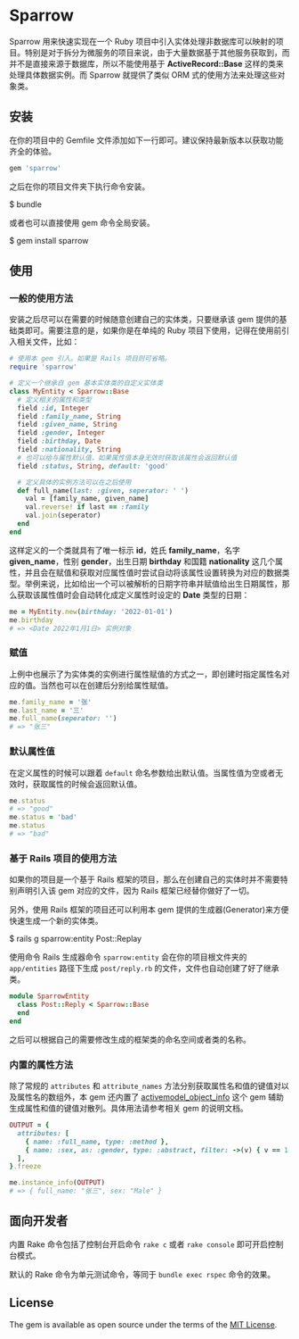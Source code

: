 # Sparrow

Sparrow 用来快速实现在一个 Ruby 项目中引入实体处理非数据库可以映射的项目。特别是对于拆分为微服务的项目来说，由于大量数据基于其他服务获取到，而并不是直接来源于数据库，所以不能使用基于 **ActiveRecord::Base** 这样的类来处理具体数据实例。而 Sparrow 就提供了类似 ORM 式的使用方法来处理这些对象类。

## 安装

在你的项目中的 Gemfile 文件添加如下一行即可。建议保持最新版本以获取功能齐全的体验。

```ruby
gem 'sparrow'
```

之后在你的项目文件夹下执行命令安装。

  $ bundle

或者也可以直接使用 gem 命令全局安装。

  $ gem install sparrow

## 使用

### 一般的使用方法

安装之后尽可以在需要的时候随意创建自己的实体类，只要继承该 gem 提供的基础类即可。需要注意的是，如果你是在单纯的 Ruby 项目下使用，记得在使用前引入相关文件，比如：

```ruby
# 使用本 gem 引入。如果是 Rails 项目则可省略。
require 'sparrow'

# 定义一个继承自 gem 基本实体类的自定义实体类
class MyEntity < Sparrow::Base
  # 定义相关的属性和类型
  field :id, Integer
  field :family_name, String
  field :given_name, String
  field :gender, Integer
  field :birthday, Date
  field :nationality, String
  # 也可以给与属性默认值，如果属性值本身无效时获取该属性会返回默认值
  field :status, String, default: 'good'

  # 定义具体的实例方法可以在之后使用
  def full_name(last: :given, seperator: ' ')
    val = [family_name, given_name]
    val.reverse! if last == :family
    val.join(seperator)
  end
end
```

这样定义的一个类就具有了唯一标示 **id**，姓氏 **family_name**，名字 **given_name**，性别 **gender**，出生日期 **birthday** 和国籍 **nationality** 这几个属性，并且会在赋值和获取对应属性值时尝试自动将该属性设置转换为对应的数据类型。举例来说，比如给出一个可以被解析的日期字符串并赋值给出生日期属性，那么获取该属性值时会自动转化成定义属性时设定的 **Date** 类型的日期：

```ruby
me = MyEntity.new(birthday: '2022-01-01')
me.birthday
# => <Date 2022年1月1日> 实例对象
```

### 赋值

上例中也展示了为实体类的实例进行属性赋值的方式之一，即创建时指定属性名对应的值。当然也可以在创建后分别给属性赋值。

```ruby
me.family_name = '张'
me.last_name = '三'
me.full_name(seperator: '')
# => "张三" 
```

### 默认属性值

在定义属性的时候可以跟着 `default` 命名参数给出默认值。当属性值为空或者无效时，获取属性的时候会返回默认值。

```ruby
me.status
# => "good"
me.status = 'bad'
me.status
# => "bad"
```

### 基于 Rails 项目的使用方法

如果你的项目是一个基于 Rails 框架的项目，那么在创建自己的实体时并不需要特别声明引入该 gem 对应的文件，因为 Rails 框架已经替你做好了一切。

另外，使用 Rails 框架的项目还可以利用本 gem 提供的生成器(Generator)来方便快速生成一个新的实体类。

  $ rails g sparrow:entity Post::Replay

使用命令 Rails 生成器命令 `sparrow:entity` 会在你的项目根文件夹的 `app/entities` 路径下生成 `post/reply.rb` 的文件，文件也自动创建了好了继承类。

```ruby
module SparrowEntity
  class Post::Reply < Sparrow::Base
  end
end
```

之后可以根据自己的需要修改生成的框架类的命名空间或者类的名称。

### 内置的属性方法

除了常规的 `attributes` 和 `attribute_names` 方法分别获取属性名和值的键值对以及属性名的数组外，本 gem 还内置了 [activemodel_object_info](https://rubygems.org/gems/activemodel_object_info) 这个 gem 辅助生成属性和值的键值对散列。具体用法请参考相关 gem 的说明文档。

```ruby
OUTPUT = { 
  attributes: [
    { name: :full_name, type: :method },
    { name: :sex, as: :gender, type: :abstract, filter: ->(v) { v == 1 ? 'Male' : 'Female' } },
  ],
}.freeze

me.instance_info(OUTPUT)
# => { full_name: "张三", sex: "Male" }
```

## 面向开发者

内置 Rake 命令包括了控制台开启命令 `rake c` 或者 `rake console` 即可开启控制台模式。

默认的 Rake 命令为单元测试命令，等同于 `bundle exec rspec` 命令的效果。

## License

The gem is available as open source under the terms of the [MIT License](https://opensource.org/licenses/MIT).
